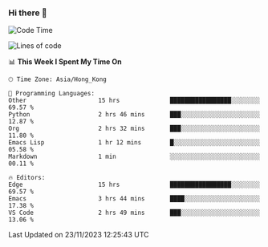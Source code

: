 ### Hi there 👋

<!--
**nicehiro/nicehiro** is a ✨ _special_ ✨ repository because its `README.md` (this file) appears on your GitHub profile.

Here are some ideas to get you started:

- 🔭 I’m currently working on ...
- 🌱 I’m currently learning ...
- 👯 I’m looking to collaborate on ...
- 🤔 I’m looking for help with ...
- 💬 Ask me about ...
- 📫 How to reach me: ...
- 😄 Pronouns: ...
- ⚡ Fun fact: ...
-->

<!--START_SECTION:waka-->
![Code Time](http://img.shields.io/badge/Code%20Time-89%20hrs%2020%20mins-blue)

![Lines of code](https://img.shields.io/badge/From%20Hello%20World%20I%27ve%20Written-2.6%20million%20lines%20of%20code-blue)

📊 **This Week I Spent My Time On** 

```text
🕑︎ Time Zone: Asia/Hong_Kong

💬 Programming Languages: 
Other                    15 hrs              █████████████████░░░░░░░░   69.57 % 
Python                   2 hrs 46 mins       ███░░░░░░░░░░░░░░░░░░░░░░   12.87 % 
Org                      2 hrs 32 mins       ███░░░░░░░░░░░░░░░░░░░░░░   11.80 % 
Emacs Lisp               1 hr 12 mins        █░░░░░░░░░░░░░░░░░░░░░░░░   05.58 % 
Markdown                 1 min               ░░░░░░░░░░░░░░░░░░░░░░░░░   00.11 % 

🔥 Editors: 
Edge                     15 hrs              █████████████████░░░░░░░░   69.57 % 
Emacs                    3 hrs 44 mins       ████░░░░░░░░░░░░░░░░░░░░░   17.38 % 
VS Code                  2 hrs 49 mins       ███░░░░░░░░░░░░░░░░░░░░░░   13.06 % 
```


 Last Updated on 23/11/2023 12:25:43 UTC
<!--END_SECTION:waka-->
